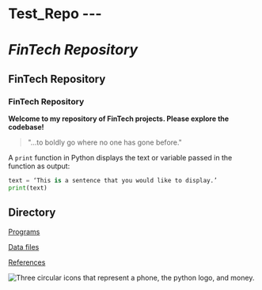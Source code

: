 # Test_Repo ---

# *FinTech Repository*

## FinTech Repository

### FinTech Repository

**Welcome to my repository of FinTech projects. Please explore the codebase!**
> "...to boldly go where no one has gone before."

A `print` function in Python displays the text or variable passed in the function as output:

```python
text = ‘This is a sentence that you would like to display.’
print(text)
```

## Directory

[Programs](code)

[Data files](data)

[References](references)

![Three circular icons that represent a phone, the python logo, and money.](images/fintech.png)
